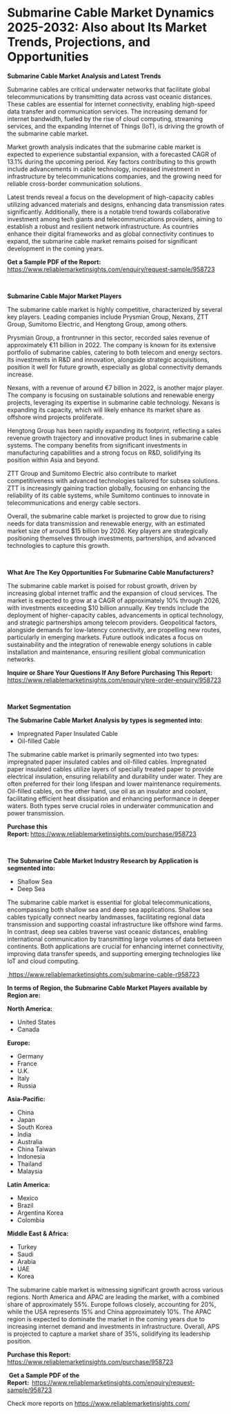 <p><h1>Submarine Cable Market Dynamics 2025-2032: Also about Its Market Trends, Projections, and Opportunities</h1></p><p><strong>Submarine Cable Market Analysis and Latest Trends</strong></p>
<p><p>Submarine cables are critical underwater networks that facilitate global telecommunications by transmitting data across vast oceanic distances. These cables are essential for internet connectivity, enabling high-speed data transfer and communication services. The increasing demand for internet bandwidth, fueled by the rise of cloud computing, streaming services, and the expanding Internet of Things (IoT), is driving the growth of the submarine cable market.</p><p>Market growth analysis indicates that the submarine cable market is expected to experience substantial expansion, with a forecasted CAGR of 13.1% during the upcoming period. Key factors contributing to this growth include advancements in cable technology, increased investment in infrastructure by telecommunications companies, and the growing need for reliable cross-border communication solutions. </p><p>Latest trends reveal a focus on the development of high-capacity cables utilizing advanced materials and designs, enhancing data transmission rates significantly. Additionally, there is a notable trend towards collaborative investment among tech giants and telecommunications providers, aiming to establish a robust and resilient network infrastructure. As countries enhance their digital frameworks and as global connectivity continues to expand, the submarine cable market remains poised for significant development in the coming years.</p></p>
<p><strong>Get a Sample PDF of the Report:&nbsp;</strong> <a href="https://www.reliablemarketinsights.com/enquiry/request-sample/958723?utm_campaign=1558&utm_medium=2&utm_source=Github&utm_content=ia&utm_term=15022025&utm_id=submarine-cable">https://www.reliablemarketinsights.com/enquiry/request-sample/958723</a></p>
<p>&nbsp;</p>
<p><strong>Submarine Cable Major Market Players</strong></p>
<p><p>The submarine cable market is highly competitive, characterized by several key players. Leading companies include Prysmian Group, Nexans, ZTT Group, Sumitomo Electric, and Hengtong Group, among others.</p><p>Prysmian Group, a frontrunner in this sector, recorded sales revenue of approximately €11 billion in 2022. The company is known for its extensive portfolio of submarine cables, catering to both telecom and energy sectors. Its investments in R&D and innovation, alongside strategic acquisitions, position it well for future growth, especially as global connectivity demands increase.</p><p>Nexans, with a revenue of around €7 billion in 2022, is another major player. The company is focusing on sustainable solutions and renewable energy projects, leveraging its expertise in submarine cable technology. Nexans is expanding its capacity, which will likely enhance its market share as offshore wind projects proliferate.</p><p>Hengtong Group has been rapidly expanding its footprint, reflecting a sales revenue growth trajectory and innovative product lines in submarine cable systems. The company benefits from significant investments in manufacturing capabilities and a strong focus on R&D, solidifying its position within Asia and beyond.</p><p>ZTT Group and Sumitomo Electric also contribute to market competitiveness with advanced technologies tailored for subsea solutions. ZTT is increasingly gaining traction globally, focusing on enhancing the reliability of its cable systems, while Sumitomo continues to innovate in telecommunications and energy cable sectors.</p><p>Overall, the submarine cable market is projected to grow due to rising needs for data transmission and renewable energy, with an estimated market size of around $15 billion by 2026. Key players are strategically positioning themselves through investments, partnerships, and advanced technologies to capture this growth.</p></p>
<p>&nbsp;</p>
<p><strong>What Are The Key Opportunities For Submarine Cable Manufacturers?</strong></p>
<p><p>The submarine cable market is poised for robust growth, driven by increasing global internet traffic and the expansion of cloud services. The market is expected to grow at a CAGR of approximately 10% through 2026, with investments exceeding $10 billion annually. Key trends include the deployment of higher-capacity cables, advancements in optical technology, and strategic partnerships among telecom providers. Geopolitical factors, alongside demands for low-latency connectivity, are propelling new routes, particularly in emerging markets. Future outlook indicates a focus on sustainability and the integration of renewable energy solutions in cable installation and maintenance, ensuring resilient global communication networks.</p></p>
<p><strong>Inquire or Share Your Questions If Any Before Purchasing This Report:</strong> <a href="https://www.reliablemarketinsights.com/enquiry/pre-order-enquiry/958723?utm_campaign=1558&utm_medium=2&utm_source=Github&utm_content=ia&utm_term=15022025&utm_id=submarine-cable">https://www.reliablemarketinsights.com/enquiry/pre-order-enquiry/958723</a></p>
<p>&nbsp;</p>
<p><strong>Market Segmentation</strong></p>
<p><strong>The Submarine Cable Market Analysis by types is segmented into:</strong></p>
<p><ul><li>Impregnated Paper Insulated Cable</li><li>Oil-filled Cable</li></ul></p>
<p><p>The submarine cable market is primarily segmented into two types: impregnated paper insulated cables and oil-filled cables. Impregnated paper insulated cables utilize layers of specially treated paper to provide electrical insulation, ensuring reliability and durability under water. They are often preferred for their long lifespan and lower maintenance requirements. Oil-filled cables, on the other hand, use oil as an insulator and coolant, facilitating efficient heat dissipation and enhancing performance in deeper waters. Both types serve crucial roles in underwater communication and power transmission.</p></p>
<p><strong>Purchase this Report:&nbsp;</strong><a href="https://www.reliablemarketinsights.com/purchase/958723?utm_campaign=1558&utm_medium=2&utm_source=Github&utm_content=ia&utm_term=15022025&utm_id=submarine-cable">https://www.reliablemarketinsights.com/purchase/958723</a></p>
<p>&nbsp;</p>
<p><strong>The Submarine Cable Market Industry Research by Application is segmented into:</strong></p>
<p><ul><li>Shallow Sea</li><li>Deep Sea</li></ul></p>
<p><p>The submarine cable market is essential for global telecommunications, encompassing both shallow sea and deep sea applications. Shallow sea cables typically connect nearby landmasses, facilitating regional data transmission and supporting coastal infrastructure like offshore wind farms. In contrast, deep sea cables traverse vast oceanic distances, enabling international communication by transmitting large volumes of data between continents. Both applications are crucial for enhancing internet connectivity, improving data transfer speeds, and supporting emerging technologies like IoT and cloud computing.</p></p>
<p><a href="https://www.reliablemarketinsights.com/submarine-cable-r958723?utm_campaign=1558&utm_medium=2&utm_source=Github&utm_content=ia&utm_term=15022025&utm_id=submarine-cable">&nbsp;https://www.reliablemarketinsights.com/submarine-cable-r958723</a></p>
<p><strong>In terms of Region, the Submarine Cable Market Players available by Region are:</strong></p>
<p>
    <p> <strong> North America: </strong>
        <ul>
            <li>United States</li>
            <li>Canada</li>
        </ul>
        </p> 
    <p> <strong> Europe: </strong>
        <ul>
            <li>Germany</li>
            <li>France</li>
            <li>U.K.</li>
            <li>Italy</li>
            <li>Russia</li>
        </ul>
        </p> 
    <p> <strong> Asia-Pacific: </strong>
        <ul>
            <li>China</li>
            <li>Japan</li>
            <li>South Korea</li>
            <li>India</li>
            <li>Australia</li>
            <li>China Taiwan</li>
            <li>Indonesia</li>
            <li>Thailand</li>
            <li>Malaysia</li>
        </ul>
        </p> 
    <p> <strong> Latin America: </strong>
        <ul>
            <li>Mexico</li>
            <li>Brazil</li>
            <li>Argentina Korea</li>
            <li>Colombia</li>
        </ul>
        </p> 
    <p> <strong> Middle East & Africa: </strong>
        <ul>
            <li>Turkey</li>
            <li>Saudi</li>
            <li>Arabia</li>
            <li>UAE</li>
            <li>Korea</li>
        </ul>
    </p>
    </p>
<p><p>The submarine cable market is witnessing significant growth across various regions. North America and APAC are leading the market, with a combined share of approximately 55%. Europe follows closely, accounting for 20%, while the USA represents 15% and China approximately 10%. The APAC region is expected to dominate the market in the coming years due to increasing internet demand and investments in infrastructure. Overall, APS is projected to capture a market share of 35%, solidifying its leadership position.</p></p>
<p><strong>Purchase this Report: </strong><a href="https://www.reliablemarketinsights.com/purchase/958723?utm_campaign=1558&utm_medium=2&utm_source=Github&utm_content=ia&utm_term=15022025&utm_id=submarine-cable">https://www.reliablemarketinsights.com/purchase/958723</a></p>
<p>&nbsp;<strong>Get a Sample PDF of the Report:&nbsp;&nbsp;</strong><a href="https://www.reliablemarketinsights.com/enquiry/request-sample/958723?utm_campaign=1558&utm_medium=2&utm_source=Github&utm_content=ia&utm_term=15022025&utm_id=submarine-cable">https://www.reliablemarketinsights.com/enquiry/request-sample/958723</a></p>
<p><strong></strong></p>
<p>Check more reports on <a href="https://www.reliablemarketinsights.com/?utm_campaign=1558&utm_medium=2&utm_source=Github&utm_content=ia&utm_term=15022025&utm_id=submarine-cable">https://www.reliablemarketinsights.com/</a></p>